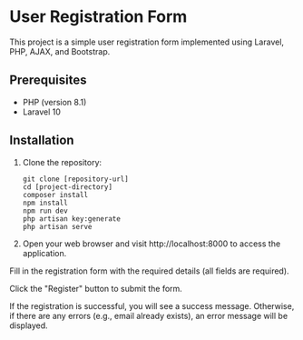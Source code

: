# User Registration Form

This project is a simple user registration form implemented using Laravel, PHP, AJAX, and Bootstrap.

## Prerequisites

- PHP (version 8.1)
- Laravel 10

## Installation

1. Clone the repository:

   ```shell
   git clone [repository-url]
   cd [project-directory]
   composer install
   npm install
   npm run dev
   php artisan key:generate
   php artisan serve
   ```
2. Open your web browser and visit http://localhost:8000 to access the application.

Fill in the registration form with the required details (all fields are required).

Click the "Register" button to submit the form.

If the registration is successful, you will see a success message. Otherwise, if there are any errors (e.g., email already exists), an error message will be displayed.
